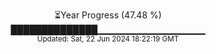 <p align="center">
⏳Year Progress (47.48 %) <br>
██████████████▁▁▁▁▁▁▁▁▁▁▁▁▁▁▁▁ <br>
<sub>Updated: Sat, 22 Jun 2024 18:22:19 GMT</sub>
</p>

